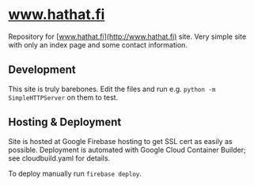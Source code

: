 # www.hathat.fi

Repository for [www.hathat.fi](http://www.hathat.fi) site. Very simple site with
only an index page and some contact information.

## Development

This site is truly barebones. Edit the files and run e.g.
`python -m SimpleHTTPServer` on them to test.

## Hosting & Deployment

Site is hosted at Google Firebase hosting to get SSL cert as easily as possible.
Deployment is automated with Google Cloud Container Builder; see cloudbuild.yaml
for details.

To deploy manually run `firebase deploy`.

